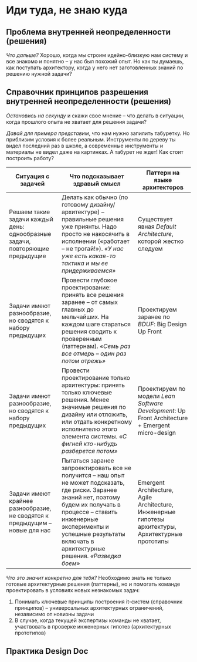 Иди туда, не знаю куда
======================

Проблема внутренней неопределенности (решения)
------------------------------------

_Что дальше?_
Хорошо, когда мы строим идейно-близкую нам систему и все знакомо и понятно – у нас был похожий опыт. Но как ты думаешь, как поступать архитектору, когда у него нет заготовленных знаний по решению нужной задачи?


Справочник принципов разрешения внутренней неопределенности (решения)
-----------------------------------------------------------
_Остановись на секунду_ и скажи свое мнение –
что делать в ситуации, когда прошлого опыта не хватает для решения задачи?

_Давай для примера представим_,
что нам нужно запилить табуретку. Но приблизим условия к более реальным. Инструменты по дереву ты видел последний раз в школе, а современные инструменты и материалы не видел даже на картинках. А табурет не ждет! Как стоит построить работу?

| Ситуация с задачей                                                           | Что подсказывает здравый смысл                                                                                                                                                                                                                                    | Паттерн на языке архитекторов                                                                       |
|------------------------------------------------------------------------------|-------------------------------------------------------------------------------------------------------------------------------------------------------------------------------------------------------------------------------------------------------------------|-----------------------------------------------------------------------------------------------------|
| Решаем такие задачи каждый день: однообразные задачи, повторяющие предыдущие | Делать как обычно (по готовому дизайну/архитектуре) – правильные решения уже приянты. Надо просто не накосячить в исполнении («работает – не трогай!»). _«У нас уже есть какая-то тактика и мы ее придерживаемся»_                                                | Существует явная *Default Architecture*, которой жестко следуем                                     | 
| Задачи имеют разнообразие, но сводятся к набору предыдущих                   | Провести глубокое проектирование: принять все решения заранее – от самых главных до мельчайших. На каждом шаге стараться решения сводить к проверенным (паттернам). _«Семь раз все отмерь – один раз потом отрежь»_                                               | Проектируем заранее по *BDUF*: Big Design Up Front                                                  |                                                                                                                   
| Задачи имеют разнообразие, но сводятся к набору предыдущих                   | Провести проектирование только архитектуры: принять только ключевые решения. Менее значимые решения по дизайну или отложить, или отдать конкретному исполнителю этого элемента системы. _«С фигней кто-нибудь разберется потом»_                                  | Проектируем по модели *Lean Software Development*: Up Front Architecture + Emergent micro-design    |                                                                                                                   
| Задачи имеют крайнее разнообразие, не сводятся к предыдущим – новые для нас  | Пытаться заранее запроектировать все не получится – наш опыт не может подсказать, где риски. Заранее знаний нет, поэтому будем их получать в процессе – ставить инженерные эксперименты и успешные результаты включать в архитектурные решения. _«Разведка боем»_ | Emergent Architecture, Agile Architecture, Инженерные гипотезы архитектуры, Архитектурные прототипы |     

_Что это значит конкретно для тебя?_
Необходимо знать не только готовые архитектурные решения (паттерны), но и помогать команде проектировать в условиях новых незнакомых задач:

1. Понимать ключевые принципы построения it-систем (справочник принципов) – универсальных архитектурных ограничений, независимо от новизны задачи
1. В случае, когда текущей экспертизы команды не хватает, участвовать в проверке инженерных гипотез (архитектурных прототипов)


Практика Design Doc
-------------------
